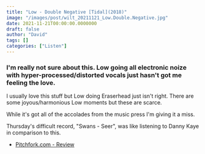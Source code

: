 ```yaml
---
title: "Low - Double Negative [Tidal](2018)"
image: "/images/post/wilt_20211121_Low.Double.Negative.jpg"
date: 2021-11-21T00:00:00.0000000
draft: false
author: "David"
tags: []
categories: ["Listen"]
---
```

### I'm really not sure about this. Low going all electronic noize with hyper-processed/distorted vocals just hasn't got me feeling the love.

 I usually love this stuff but Low doing Eraserhead just isn't right. There are some joyous/harmonious Low moments but these are scarce. 

 While it's got all of the accolades from the music press I'm giving it a miss.

 Thursday's difficult record, "Swans - Seer", was like listening to Danny Kaye in comparison to this.

-  [Pitchfork.com - Review](https://pitchfork.com/reviews/albums/low-double-negative/)